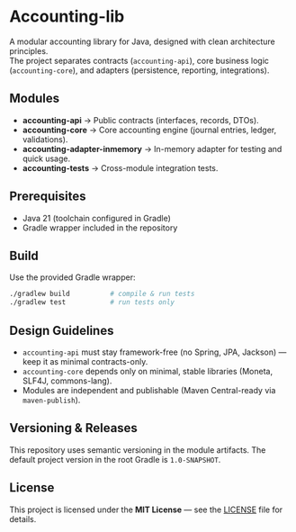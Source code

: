 # Accounting-lib

A modular accounting library for Java, designed with clean architecture principles.  
The project separates contracts (`accounting-api`), core business logic (`accounting-core`), and adapters (persistence, reporting, integrations).

## Modules

- **accounting-api** → Public contracts (interfaces, records, DTOs).
- **accounting-core** → Core accounting engine (journal entries, ledger, validations).
- **accounting-adapter-inmemory** → In-memory adapter for testing and quick usage.
- **accounting-tests** → Cross-module integration tests.

## Prerequisites

- Java 21 (toolchain configured in Gradle)
- Gradle wrapper included in the repository

## Build

Use the provided Gradle wrapper:

```bash
./gradlew build          # compile & run tests
./gradlew test           # run tests only
```

## Design Guidelines

- `accounting-api` must stay framework-free (no Spring, JPA, Jackson) — keep it as minimal contracts-only.
- `accounting-core` depends only on minimal, stable libraries (Moneta, SLF4J, commons-lang).
- Modules are independent and publishable (Maven Central-ready via `maven-publish`).

## Versioning & Releases

This repository uses semantic versioning in the module artifacts. The default project version in the root Gradle is `1.0-SNAPSHOT`.

## License

This project is licensed under the **MIT License** — see the [LICENSE](LICENSE) file for details.